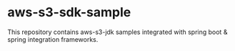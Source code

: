 # aws-s3-sdk-sample

This repository contains aws-s3-jdk samples integrated with spring boot & spring integration frameworks.
